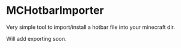 # MCHotbarImporter
Very simple tool to import/install a hotbar file into your minecraft dir.   

Will add exporting soon.
